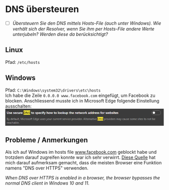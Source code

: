 # DNS übersteuren
- [ ] *Übersteuern Sie den DNS mittels Hosts-File (auch unter Windows). Wie verhält sich der Resolver, wenn Sie ihm per Hosts-File andere Werte unterjubeln? Werden diese da berücksichtigt?*
 
## Linux
Pfad: `/etc/hosts`  
## Windows
Pfad: `C:\Windows\system32\drivers\etc\hosts`  
Ich habe die Zeile `0.0.0.0 www.facebook.com` eingefügt, um Facebook zu blocken. Anschliessend musste ich in Microsoft Edge folgende Einstellung ausschalten:
![uebersteuern_1](images/uebersteuern_1.png)
## Probleme / Anmerkungen
Als ich auf Windows im hosts file www.facebook.com geblockt habe und trotzdem darauf zugreifen konnte war ich sehr verwirrt. [Diese Quelle](https://www.howtogeek.com/784196/how-to-edit-the-hosts-file-on-windows-10-or-11) hat mich darauf aufmerksam gemacht, dass die meisten Browser eine Funktion namens "DNS over HTTPS" verwenden.

*When DNS over HTTPS is enabled in a browser, the browser bypasses the normal DNS client in Windows 10 and 11.*